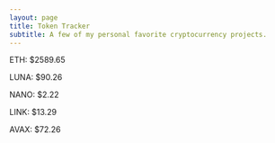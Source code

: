 ```yaml
---
layout: page
title: Token Tracker
subtitle: A few of my personal favorite cryptocurrency projects.
---
```


<!--BEGINCRYPTOINPUT-->
ETH: $2589.65

LUNA: $90.26

NANO: $2.22

LINK: $13.29

AVAX: $72.26

<!--ENDCRYPTOINPUT-->
